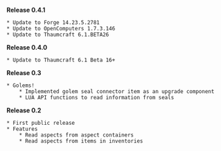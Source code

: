 **Release 0.4.1**

    * Update to Forge 14.23.5.2781
    * Update to OpenComputers 1.7.3.146
    * Update to Thaumcraft 6.1.BETA26

**Release 0.4.0**

    * Update to Thaumcraft 6.1 Beta 16+

**Release 0.3**

    * Golems!
        * Implemented golem seal connector item as an upgrade component
        * LUA API functions to read information from seals

**Release 0.2**

    * First public release
    * Features
        * Read aspects from aspect containers
        * Read aspects from items in inventories